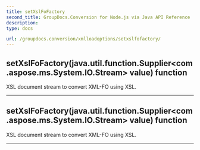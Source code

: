 ```yaml
---
title: setXslFoFactory
second_title: GroupDocs.Conversion for Node.js via Java API Reference
description: 
type: docs

url: /groupdocs.conversion/xmlloadoptions/setxslfofactory/
---
```


## setXslFoFactory(java.util.function.Supplier<com.aspose.ms.System.IO.Stream> value)  function

 XSL document stream to convert XML-FO using XSL.
 


---


## setXslFoFactory(java.util.function.Supplier<com.aspose.ms.System.IO.Stream> value)  function

 XSL document stream to convert XML-FO using XSL.
 


---


